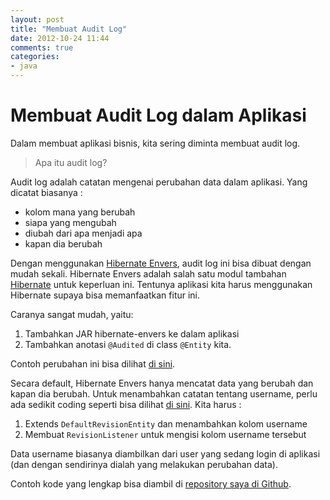 ```yaml
---
layout: post
title: "Membuat Audit Log"
date: 2012-10-24 11:44
comments: true
categories: 
- java
---
```


# Membuat Audit Log dalam Aplikasi #

Dalam membuat aplikasi bisnis, kita sering diminta membuat audit log.

> Apa itu audit log?

Audit log adalah catatan mengenai perubahan data dalam aplikasi.
Yang dicatat biasanya : 
- kolom mana yang berubah
- siapa yang mengubah
- diubah dari apa menjadi apa
- kapan dia berubah

<!--more-->

Dengan menggunakan [Hibernate Envers](http://docs.jboss.org/hibernate/orm/4.1/devguide/en-US/html/ch15.html), 
audit log ini bisa dibuat dengan mudah sekali.
Hibernate Envers adalah salah satu modul tambahan [Hibernate](http://hibernate.org/) untuk keperluan ini.
Tentunya aplikasi kita harus menggunakan Hibernate supaya bisa memanfaatkan fitur ini.

Caranya sangat mudah, yaitu:

1. Tambahkan JAR hibernate-envers ke dalam aplikasi
2. Tambahkan anotasi `@Audited` di class `@Entity` kita.

Contoh perubahan ini bisa dilihat [di sini](https://github.com/endymuhardin/belajar-auditlog/commit/05ca0c7c90b10cf64560d4cec933774aa91a8a81). 

Secara default, Hibernate Envers hanya mencatat data yang berubah dan kapan dia berubah. 
Untuk menambahkan catatan tentang username, perlu ada sedikit coding seperti bisa dilihat [di sini](https://github.com/endymuhardin/belajar-auditlog/commit/e910b6bc5ef33ee61f0137c8297b0f2ec4f502fe). Kita harus :

1. Extends `DefaultRevisionEntity` dan menambahkan kolom username
2. Membuat `RevisionListener` untuk mengisi kolom username tersebut

Data username biasanya diambilkan dari user yang sedang login di aplikasi (dan dengan sendirinya dialah yang melakukan perubahan data).

Contoh kode yang lengkap bisa diambil di [repository saya di Github](https://github.com/endymuhardin/belajar-auditlog).
